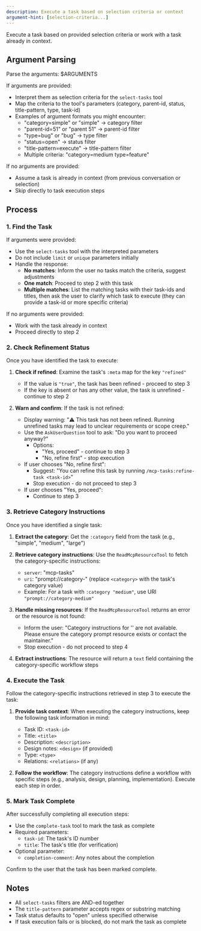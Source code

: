 ```yaml
---
description: Execute a task based on selection criteria or context
argument-hint: [selection-criteria...]
---
```


Execute a task based on provided selection criteria or work with a task
already in context.

## Argument Parsing

Parse the arguments: $ARGUMENTS

If arguments are provided:
- Interpret them as selection criteria for the `select-tasks` tool
- Map the criteria to the tool's parameters (category, parent-id,
  status, title-pattern, type, task-id)
- Examples of argument formats you might encounter:
  - "category=simple" or "simple" → category filter
  - "parent-id=51" or "parent 51" → parent-id filter
  - "type=bug" or "bug" → type filter
  - "status=open" → status filter
  - "title-pattern=execute" → title-pattern filter
  - Multiple criteria: "category=medium type=feature"

If no arguments are provided:
- Assume a task is already in context (from previous conversation or selection)
- Skip directly to task execution steps

## Process

### 1. Find the Task

If arguments were provided:
- Use the `select-tasks` tool with the interpreted parameters
- Do not include `limit` or `unique` parameters initially
- Handle the response:
  - **No matches**: Inform the user no tasks match the criteria, suggest
    adjustments
  - **One match**: Proceed to step 2 with this task
  - **Multiple matches**: List the matching tasks with their task-ids
    and titles, then ask the user to clarify which task to execute (they
    can provide a task-id or more specific criteria)

If no arguments were provided:
- Work with the task already in context
- Proceed directly to step 2

### 2. Check Refinement Status

Once you have identified the task to execute:

1. **Check if refined**: Examine the task's `:meta` map for the key `"refined"`
   - If the value is `"true"`, the task has been refined - proceed to step 3
   - If the key is absent or has any other value, the task is unrefined - continue to step 2

2. **Warn and confirm**: If the task is not refined:
   - Display warning: "⚠️  This task has not been refined. Running unrefined tasks may lead to unclear requirements or scope creep."
   - Use the `AskUserQuestion` tool to ask: "Do you want to proceed anyway?"
     - Options:
       - "Yes, proceed" - continue to step 3
       - "No, refine first" - stop execution
   - If user chooses "No, refine first":
     - Suggest: "You can refine this task by running `/mcp-tasks:refine-task <task-id>`"
     - Stop execution - do not proceed to step 3
   - If user chooses "Yes, proceed":
     - Continue to step 3

### 3. Retrieve Category Instructions

Once you have identified a single task:

1. **Extract the category**: Get the `:category` field from the task
   (e.g., "simple", "medium", "large")

2. **Retrieve category instructions**: Use the `ReadMcpResourceTool` to
   fetch the category-specific instructions:
   - `server`: "mcp-tasks"
   - `uri`: "prompt://category-<category>" (replace `<category>` with
     the task's category value)
   - Example: For a task with `:category "medium"`, use URI
     `"prompt://category-medium"`

3. **Handle missing resources**: If the `ReadMcpResourceTool` returns an
   error or the resource is not found:
   - Inform the user: "Category instructions for '<category>' are not
     available. Please ensure the category prompt resource exists or
     contact the maintainer."
   - Stop execution - do not proceed to step 4

4. **Extract instructions**: The resource will return a `text` field
   containing the category-specific workflow steps

### 4. Execute the Task

Follow the category-specific instructions retrieved in step 3 to execute
the task:

1. **Provide task context**: When executing the category instructions,
   keep the following task information in mind:
   - Task ID: `<task-id>`
   - Title: `<title>`
   - Description: `<description>`
   - Design notes: `<design>` (if provided)
   - Type: `<type>`
   - Relations: `<relations>` (if any)

2. **Follow the workflow**: The category instructions define a workflow
   with specific steps (e.g., analysis, design, planning,
   implementation). Execute each step in order.

### 5. Mark Task Complete

After successfully completing all execution steps:
- Use the `complete-task` tool to mark the task as complete
- Required parameters:
  - `task-id`: The task's ID number
  - `title`: The task's title (for verification)
- Optional parameter:
  - `completion-comment`: Any notes about the completion

Confirm to the user that the task has been marked complete.

## Notes

- All `select-tasks` filters are AND-ed together
- The `title-pattern` parameter accepts regex or substring matching
- Task status defaults to "open" unless specified otherwise
- If task execution fails or is blocked, do not mark the task as complete
